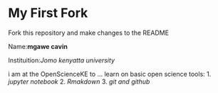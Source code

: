 # My First Fork
Fork this repository and make changes to the README

Name:**mgawe cavin**

Instituition:*Jomo kenyatta university*

i am at the OpenScienceKE to ... learn on basic open science tools: 1. *jupyter notebook* 2. *Rmakdown* 3. *git and github*

